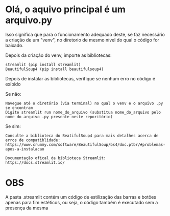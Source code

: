 # Olá, o aquivo principal é um arquivo.py

Isso significa que para o funcionamento adequado deste, se faz necessário a criação de um "venv", no diretorio de mesmo nível do qual o código for baixado.

Depois da criação do venv, importe as bibliotecas:

    streamlit (pip install streamlit)
    BeautifulSoup4 (pip install beautifulsoup4)

 Depois de instalar as bibliotecas, verifique se nenhum erro no código é exibido

Se não:

    Navegue até o diretório (via terminal) no qual o venv e o arquivo .py se encontram
    Digite streamlit run nome_do_arquivo (substitua nome_do_arquivo pelo nome do arquivo .py presente neste reporitório)

Se sim:

    Consulte a biblioteca do BeatifulSoup4 para mais detalhes acerca de erros de compatiblidade: https://www.crummy.com/software/BeautifulSoup/bs4/doc.ptbr/#problemas-apos-a-instalacao

    Documentação ofical da biblioteca Streamlit: https://docs.streamlit.io/ 

# OBS
A pasta .streamlit contém um código de estilização das barras e botões apenas para fim estéticos, ou seja, o código também é executado sem a presença da mesma

